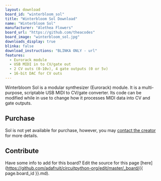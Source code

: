 ```yaml
---
layout: download
board_id: "winterbloom_sol"
title: "Winterbloom Sol Download"
name: "Winterbloom Sol"
manufacturer: "Alethea Flowers"
board_url: "https://github.com/theacodes"
board_image: "winterbloom_sol.jpg"
downloads_display: true
blinka: false
download_instructions: "BLINKA ONLY - url"
features:
  - Eurorack module
  - USB MIDI in to CV/gate out
  - 2 CV outs (0-10v), 4 gate outputs (0 or 5v)
  - 16-bit DAC for CV outs
---
```


Winterbloom Sol is a modular synthesizer (Eurorack) module. It is a multi-purpose, scriptable USB MIDI to CV/gate converter. Its code can be modified while in use to change how it processes MIDI data into CV and gate outputs.

## Purchase

Sol is not yet available for purchase, however, you may [contact the creator](https://thea.codes) for more details.

## Contribute

Have some info to add for this board? Edit the source for this page [here](https://github.com/adafruit/circuitpython-org/edit/master/_board/{{ page.board_id }}.md).
